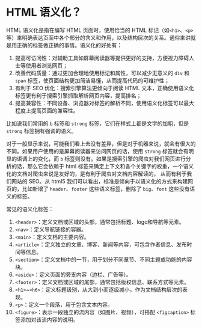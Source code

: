 # HTML 语义化？

HTML 语义化是指在编写 HTML 页面时，使用恰当的 HTML 标记（如`<h1>`、`<p>`等）来明确表达页面中各个部分的含义和作用，以及结构层次的关系。通俗来讲就是用正确的标签做正确的事情。语义化的好处有：

1. 提高可访问性：对辅助工具如屏幕阅读器等提供更好的支持，方便视力障碍人士等使用者浏览网页；
2. 改善代码质量：通过更加合理地使用标记和属性，可以减少无意义的 `div` 和 `span` 标签，使页面结构更加简洁易懂，从而提高代码的可维护性；
3. 有利于 SEO 优化：搜索引擎算法更倾向于阅读 HTML 文本，正确使用语义化标签更有利于搜索引擎抓取解析网页内容，提高排名；
4. 提高兼容性：不同设备、浏览器对标签的解析不同，使用语义化标签可以最大程度上提高页面的兼容性。

比如说我们常用的 `b` 标签和 `strong` 标签，它们在样式上都是文字的加粗，但是 `strong` 标签拥有强调的语义。

对于一般显示来说，可能我们看上去没有差异，但是对于机器来说，就会有很大的不同。如果用户使用的是屏幕阅读器来访问网页的话，使用 `strong` 标签就会有明显的语调上的变化，而 `b` 标签则没有。如果是搜索引擎的爬虫对我们网页进行分析的话，那么它会依赖于 html 标签来确定上下文和各个关键字的权重，一个语义化的文档对爬虫来说是友好的，是有利于爬虫对文档内容解读的， 从而有利于我们网站的 SEO。从 html5 我们可以看出，标准是倾向于以语义化的方式来构建网页的，比如新增了 `header`、`footer` 这些语义标签，删除了 `big`、`font` 这些没有语义的标签。 

常见的语义化标签：
1. `<header>`：定义文档或区域的头部，通常包括标题、logo和导航等元素。
2. `<nav>`：定义导航链接的容器。
3. `<main>`：定义文档的主要内容。
4. `<article>`：定义独立的文章、博客、新闻等内容，可包含作者信息、发布时间等信息。
5. `<section>`：定义文档中的一节，用于划分不同章节、不同主题或功能的内容块。
6. `<aside>`：定义页面的旁支内容（边栏、广告等）。
7. `<footer>`：定义文档或区域的尾部，通常包括版权信息、联系方式等元素。
8. `<h1>`~`<h6>`：定义标题级别，从大到小而逐级减小，作为文档结构层次的表现。
9. `<p>`：定义一个段落，用于包含文本内容。
10. `<figure>`：表示一段独立的流内容（如图片、视频），可搭配 `<figcaption>` 标签添加对该流内容的说明。